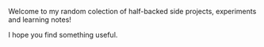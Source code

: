 Welcome to my random colection of half-backed side projects, experiments and learning notes!

I hope you find something useful. 
